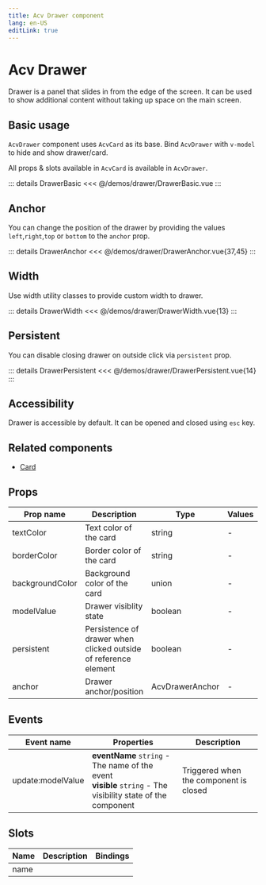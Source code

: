 ```yaml
---
title: Acv Drawer component
lang: en-US
editLink: true
---
```


# Acv Drawer

Drawer is a panel that slides in from the edge of the screen.
It can be used to show additional content without taking up space on the main screen.

## Basic usage

`AcvDrawer` component uses `AcvCard` as its base.
Bind `AcvDrawer` with `v-model` to hide and show drawer/card.

All props & slots available in `AcvCard` is available in `AcvDrawer`.

<DrawerBasic />

::: details DrawerBasic
<<< @/demos/drawer/DrawerBasic.vue
:::

## Anchor

You can change the position of the drawer by providing the values `left`,`right`,`top` or `bottom` to the `anchor` prop.

<DrawerAnchor />

::: details DrawerAnchor
<<< @/demos/drawer/DrawerAnchor.vue{37,45}
:::

## Width

Use width utility classes to provide custom width to drawer.

<DrawerWidth />

::: details DrawerWidth
<<< @/demos/drawer/DrawerWidth.vue{13}
:::

## Persistent

You can disable closing drawer on outside click via `persistent` prop.

<DrawerPersistent />

::: details DrawerPersistent
<<< @/demos/drawer/DrawerPersistent.vue{14}
:::

## Accessibility

Drawer is accessible by default.
It can be opened and closed using `esc` key.

## Related components

- [Card](/components/card/card.doc)

## Props

| Prop name       | Description                                                     | Type            | Values | Default |
| --------------- | --------------------------------------------------------------- | --------------- | ------ | ------- |
| textColor       | Text color of the card                                          | string          | -      |         |
| borderColor     | Border color of the card                                        | string          | -      |         |
| backgroundColor | Background color of the card                                    | union           | -      |         |
| modelValue      | Drawer visiblity state                                          | boolean         | -      | false   |
| persistent      | Persistence of drawer when clicked outside of reference element | boolean         | -      | false   |
| anchor          | Drawer anchor/position                                          | AcvDrawerAnchor | -      | 'left'  |

## Events

| Event name        | Properties                                                                                                      | Description                            |
| ----------------- | --------------------------------------------------------------------------------------------------------------- | -------------------------------------- |
| update:modelValue | **eventName** `string` - The name of the event<br/>**visible** `string` - The visibility state of the component | Triggered when the component is closed |

## Slots

| Name | Description | Bindings |
| ---- | ----------- | -------- |
| name |             |          |

